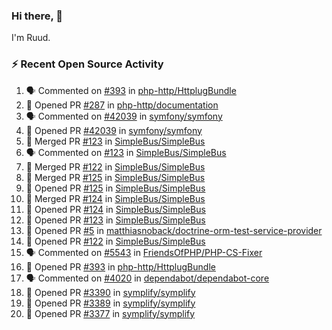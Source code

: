 ### Hi there, 👋

I'm Ruud.
 
### :zap: Recent Open Source Activity

<!--START_SECTION:activity-->
1. 🗣 Commented on [#393](https://github.com/php-http/HttplugBundle/issues/393) in [php-http/HttplugBundle](https://github.com/php-http/HttplugBundle)
2. 💪 Opened PR [#287](https://github.com/php-http/documentation/pull/287) in [php-http/documentation](https://github.com/php-http/documentation)
3. 🗣 Commented on [#42039](https://github.com/symfony/symfony/issues/42039) in [symfony/symfony](https://github.com/symfony/symfony)
4. 💪 Opened PR [#42039](https://github.com/symfony/symfony/pull/42039) in [symfony/symfony](https://github.com/symfony/symfony)
5. 🎉 Merged PR [#123](https://github.com/SimpleBus/SimpleBus/pull/123) in [SimpleBus/SimpleBus](https://github.com/SimpleBus/SimpleBus)
6. 🗣 Commented on [#123](https://github.com/SimpleBus/SimpleBus/issues/123) in [SimpleBus/SimpleBus](https://github.com/SimpleBus/SimpleBus)
7. 🎉 Merged PR [#122](https://github.com/SimpleBus/SimpleBus/pull/122) in [SimpleBus/SimpleBus](https://github.com/SimpleBus/SimpleBus)
8. 🎉 Merged PR [#125](https://github.com/SimpleBus/SimpleBus/pull/125) in [SimpleBus/SimpleBus](https://github.com/SimpleBus/SimpleBus)
9. 💪 Opened PR [#125](https://github.com/SimpleBus/SimpleBus/pull/125) in [SimpleBus/SimpleBus](https://github.com/SimpleBus/SimpleBus)
10. 🎉 Merged PR [#124](https://github.com/SimpleBus/SimpleBus/pull/124) in [SimpleBus/SimpleBus](https://github.com/SimpleBus/SimpleBus)
11. 💪 Opened PR [#124](https://github.com/SimpleBus/SimpleBus/pull/124) in [SimpleBus/SimpleBus](https://github.com/SimpleBus/SimpleBus)
12. 💪 Opened PR [#123](https://github.com/SimpleBus/SimpleBus/pull/123) in [SimpleBus/SimpleBus](https://github.com/SimpleBus/SimpleBus)
13. 💪 Opened PR [#5](https://github.com/matthiasnoback/doctrine-orm-test-service-provider/pull/5) in [matthiasnoback/doctrine-orm-test-service-provider](https://github.com/matthiasnoback/doctrine-orm-test-service-provider)
14. 💪 Opened PR [#122](https://github.com/SimpleBus/SimpleBus/pull/122) in [SimpleBus/SimpleBus](https://github.com/SimpleBus/SimpleBus)
15. 🗣 Commented on [#5543](https://github.com/FriendsOfPHP/PHP-CS-Fixer/issues/5543) in [FriendsOfPHP/PHP-CS-Fixer](https://github.com/FriendsOfPHP/PHP-CS-Fixer)
16. 💪 Opened PR [#393](https://github.com/php-http/HttplugBundle/pull/393) in [php-http/HttplugBundle](https://github.com/php-http/HttplugBundle)
17. 🗣 Commented on [#4020](https://github.com/dependabot/dependabot-core/issues/4020) in [dependabot/dependabot-core](https://github.com/dependabot/dependabot-core)
18. 💪 Opened PR [#3390](https://github.com/symplify/symplify/pull/3390) in [symplify/symplify](https://github.com/symplify/symplify)
19. 💪 Opened PR [#3389](https://github.com/symplify/symplify/pull/3389) in [symplify/symplify](https://github.com/symplify/symplify)
20. 💪 Opened PR [#3377](https://github.com/symplify/symplify/pull/3377) in [symplify/symplify](https://github.com/symplify/symplify)
<!--END_SECTION:activity-->
